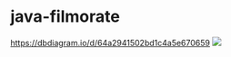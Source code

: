 # java-filmorate

https://dbdiagram.io/d/64a2941502bd1c4a5e670659
<img src="C:\Users\babaev\Downloads\filmorate.png"/>
